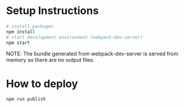 # Setup Instructions
```bash
# install packages
npm install
# start development environment (webpack-dev-server)
npm start
```
NOTE: The bundle generated from webpack-dev-server is served from memory so there are no output files.

# How to deploy
```bash
npm run publish
```